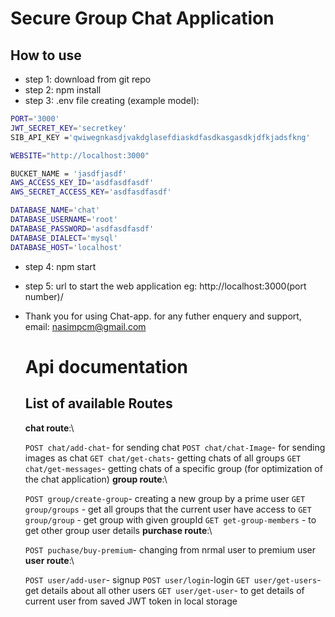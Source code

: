 # Secure Group Chat Application

## How to use

* step 1: download from git repo
* step 2: npm install
* step 3: .env file creating (example model):
```sh
PORT='3000'
JWT_SECRET_KEY='secretkey'
SIB_API_KEY ='qwiwegnkasdjvakdglasefdiaskdfasdkasgasdkjdfkjadsfkng'

WEBSITE="http://localhost:3000"

BUCKET_NAME = 'jasdfjasdf'
AWS_ACCESS_KEY_ID='asdfasdfasdf'
AWS_SECRET_ACCESS_KEY='asdfasdfasdf'

DATABASE_NAME='chat'
DATABASE_USERNAME='root'
DATABASE_PASSWORD='asdfasdfasdf'
DATABASE_DIALECT='mysql'
DATABASE_HOST='localhost'
```
* step 4: npm start
* step 5: url to start the web application eg: http://localhost:3000(port number)/
* Thank you for using Chat-app. for any futher enquery and support, email: nasimpcm@gmail.com

  # Api documentation
  
  ## List of available Routes
  
  **chat route**:\
  
  `POST chat/add-chat`- for sending chat
  `POST chat/chat-Image`- for sending images as chat
  `GET chat/get-chats`- getting chats of all groups
  `GET chat/get-messages`- getting chats of a specific group (for optimization of the chat application)
  **group route**:\
  
  `POST group/create-group`- creating a new group by  a prime user
  `GET group/groups` - get all groups that the current user have access to
  `GET group/group` - get group with given groupId
  `GET get-group-members` - to get other group user details
  **purchase route**:\
  
  `POST puchase/buy-premium`- changing from nrmal user to premium user
  **user route**:\
  
  `POST user/add-user`- signup
  `POST user/login`-login
  `GET user/get-users`- get details about all other users
  `GET user/get-user`- to get details of current user from saved JWT token in local storage
  
  
  
  
  
